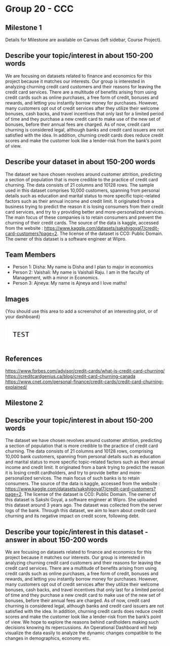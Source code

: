 # Group 20 - CCC

## Milestone 1

Details for Milestone are available on Canvas (left sidebar, Course Project).

## Describe your topic/interest in about 150-200 words

We are focusing on datasets related to finance and economics for this project because it matches our interests. Our group is interested in analyzing churning credit card customers and their reasons for leaving the credit card services. There are a multitude of benefits arising from using credit cards such as online purchases, a free form of credit, bonuses and rewards, and letting you instantly borrow money for purchases. However, many customers opt out of credit services after they utilize their welcome bonuses, cash backs, and travel incentives that only last for a limited period of time and they purchase a new credit card to make use of the new set of bonuses, before their annual fees are charged. As of now, credit card churning is considered legal, although banks and credit card issuers are not satisfied with the idea. In addition, churning credit cards does reduce credit scores and make the customer look like a lender-risk from the bank’s point of view.  



## Describe your dataset in about 150-200 words


The dataset we have chosen revolves around customer attrition, predicting a section of population that is more credible to the practice of credit card churning. The data consists of 21 columns and 10128 rows. The sample used in this dataset comprises 10,000 customers, spanning from personal details such as education and marital status to more specific topic-related factors such as their annual income and credit limit. It originated from a business trying to predict the reason it is losing consumers from their credit card services, and try to y providing better and more-personalized services. The main focus of these companies is to retain consumers and prevent the churning of their credit cards.  The source of the data is kaggle, accessed from the website : https://www.kaggle.com/datasets/sakshigoyal7/credit-card-customers?page=2. 
The license of the dataset is CC0: Public Domain. 
The owner of this dataset is a software engineer at Wipro. 


## Team Members

- Person 1: Disha: My name is Disha and I plan to major in economics
- Person 2: Vaishali: My name is Vaishali Raju. I am in the faculty of Management, with a minor in Economics.
- Person 3: Ajneya: My name is Ajneya and I love maths!

## Images

{You should use this area to add a screenshot of an interesting plot, or of your dashboard}

<img src ="images/test.png" width="100px">

## References



https://www.forbes.com/advisor/credit-cards/what-is-credit-card-churning/
https://creditcardgenius.ca/blog/credit-card-churning-canada
https://www.cnet.com/personal-finance/credit-cards/credit-card-churning-explained/


## Milestone 2

## Describe your topic/interest in about 150-200 words

The dataset we have chosen revolves around customer attrition, predicting a section of population that is more credible to the practice of credit card churning. The data consists of 21 columns and 10128 rows, comprising 10,000 bank customers, spanning from personal details such as education and marital status to more specific topic-related factors such as their annual income and credit limit. It originated from a bank trying to predict the reason it is losing credit cardholders, and try to provide better and more-personalized services. The main focus of such banks is to retain consumers. The source of the data is kaggle, accessed from the website : https://www.kaggle.com/datasets/sakshigoyal7/credit-card-customers?page=2. 
The license of the dataset is CC0: Public Domain. 
The owner of this dataset is Sakshi Goyal, a software engineer at Wipro. She uploaded this dataset around 3 years ago. The dataset was collected from the server logs of the bank.
Through this dataset, we aim to learn about credit card churning and its negative impact on credit score, following debt. 

## Describe your topic/interest in this dataset - answer in about 150-200 words

We are focusing on datasets related to finance and economics for this project because it matches our interests. Our group is interested in analyzing churning credit card customers and their reasons for leaving the credit card services. There are a multitude of benefits arising from using credit cards such as online purchases, a free form of credit, bonuses and rewards, and letting you instantly borrow money for purchases. However, many customers opt out of credit services after they utilize their welcome bonuses, cash backs, and travel incentives that only last for a limited period of time and they purchase a new credit card to make use of the new set of bonuses, before their annual fees are charged. As of now, credit card churning is considered legal, although banks and credit card issuers are not satisfied with the idea. In addition, churning credit cards does reduce credit scores and make the customer look like a lender-risk from the bank’s point of view. We hope to explore the reasons behind cardholders making such decisions knowing its repercussions. An Operational Dashboard will help visualize the data easily to analyze the dynamic changes compatible to the changes in demographics, economy etc. 
